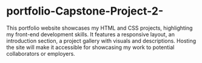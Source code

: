 # portfolio-Capstone-Project-2-
This portfolio website showcases my HTML and CSS projects, highlighting my front-end development skills. It features a responsive layout, an introduction section, a project gallery with visuals and descriptions. Hosting the site will make it accessible for showcasing my work to potential collaborators or employers.
